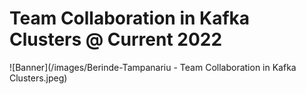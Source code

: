 # Team Collaboration in Kafka Clusters @ Current 2022
![Banner](/images/Berinde-Tampanariu - Team Collaboration in Kafka Clusters.jpeg)
